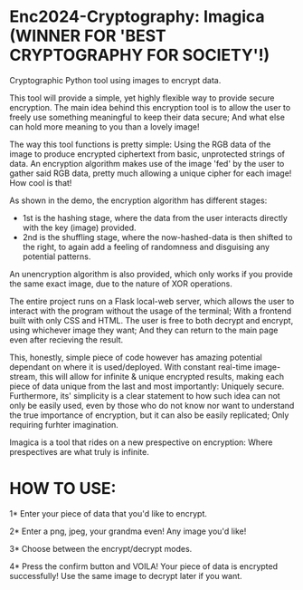 # Enc2024-Cryptography: Imagica  (WINNER FOR 'BEST CRYPTOGRAPHY FOR SOCIETY'!)
Cryptographic Python tool using images to encrypt data.

This tool will provide a simple, yet highly flexible way to provide secure encryption.
The main idea behind this encryption tool is to allow the user to freely use something meaningful to keep their data secure; And what else can hold more meaning to you than a lovely image!

The way this tool functions is pretty simple: Using the RGB data of the image to produce encrypted ciphertext from basic, unprotected strings of data.
An encryption algorithm makes use of the image 'fed' by the user to gather said RGB data, pretty much allowing a unique cipher for each image! How cool is that!

As shown in the demo, the encryption algorithm has different stages:
* 1st is the hashing stage, where the data from the user interacts directly with the key (image) provided.
* 2nd is the shuffling stage, where the now-hashed-data is then shifted to the right, to again add a feeling of randomness and disguising any potential patterns.

An unencryption algorithm is also provided, which only works if you provide the same exact image, due to the nature of XOR operations.

The entire project runs on a Flask local-web server, which allows the user to interact with the program without the usage of the terminal; With a frontend built with only CSS and HTML.
The user is free to both decrypt and encrypt, using whichever image they want; And they can return to the main page even after recieving the result.

This, honestly, simple piece of code however has amazing potential dependant on where it is used/deployed.
With constant real-time image-stream, this will allow for infinite & unique encrypted results, making each piece of data unique from the last and most importantly: Uniquely secure.
Furthermore, its' simplicity is a clear statement to how such idea can not only be easily used, even by those who do not know nor want to understand the true importance of encryption, but it can also be easily replicated; Only requiring furhter imagination.

Imagica is a tool that rides on a new prespective on encryption:
Where prespectives are what truly is infinite.


# HOW TO USE:
1* Enter your piece of data that you'd like to encrypt.

2* Enter a png, jpeg, your grandma even! Any image you'd like!

3* Choose between the encrypt/decrypt modes.

4* Press the confirm button and VOILA! Your piece of data is encrypted successfully! Use the same image to decrypt later if you want.

